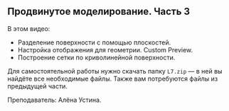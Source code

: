 ## Продвинутое моделирование. Часть 3

В этом видео:

- Разделение поверхности с помощью плоскостей.
- Настройка отображения для геометрии. Custom Preview.
- Построение сетки по криволинейной поверхности.

Для самостоятельной работы нужно скачать папку `L7.zip` — в ней вы найдёте все необходимые файлы. Также вам потребуются файлы из предыдущей части.

Преподаватель: Алёна Устина.

[](https://player.softculture.cc/embed/online/GRS/GRS_42.30.06_L7-1_Facade)
